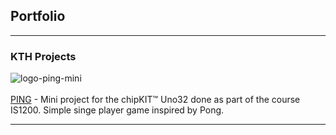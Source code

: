## Portfolio

---

### KTH Projects 

![logo-ping-mini](https://user-images.githubusercontent.com/62188976/77233692-741e2880-6ba9-11ea-91bf-5237452a5e52.png)
<br><br>
[PING](https://github.com/BDidace/PING) - Mini project for the chipKIT™ Uno32 done as part of the course IS1200. Simple singe player game inspired by Pong. 

---
